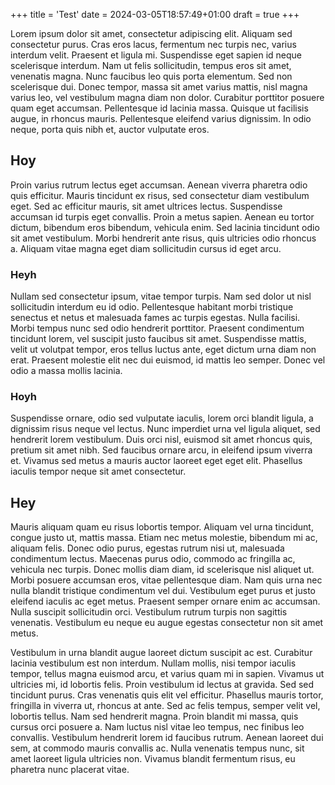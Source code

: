 +++
title = 'Test'
date = 2024-03-05T18:57:49+01:00
draft = true
+++

Lorem ipsum dolor sit amet, consectetur adipiscing elit. Aliquam sed consectetur purus. Cras eros lacus, fermentum nec turpis nec, varius interdum velit. Praesent et ligula mi. Suspendisse eget sapien id neque scelerisque interdum. Nam ut felis sollicitudin, tempus eros sit amet, venenatis magna. Nunc faucibus leo quis porta elementum. Sed non scelerisque dui. Donec tempor, massa sit amet varius mattis, nisl magna varius leo, vel vestibulum magna diam non dolor. Curabitur porttitor posuere quam eget accumsan. Pellentesque id lacinia massa. Quisque ut facilisis augue, in rhoncus mauris. Pellentesque eleifend varius dignissim. In odio neque, porta quis nibh et, auctor vulputate eros.

## Hoy

Proin varius rutrum lectus eget accumsan. Aenean viverra pharetra odio quis efficitur. Mauris tincidunt ex risus, sed consectetur diam vestibulum eget. Sed ac efficitur mauris, sit amet ultrices lectus. Suspendisse accumsan id turpis eget convallis. Proin a metus sapien. Aenean eu tortor dictum, bibendum eros bibendum, vehicula enim. Sed lacinia tincidunt odio sit amet vestibulum. Morbi hendrerit ante risus, quis ultricies odio rhoncus a. Aliquam vitae magna eget diam sollicitudin cursus id eget arcu.

### Heyh

Nullam sed consectetur ipsum, vitae tempor turpis. Nam sed dolor ut nisl sollicitudin interdum eu id odio. Pellentesque habitant morbi tristique senectus et netus et malesuada fames ac turpis egestas. Nulla facilisi. Morbi tempus nunc sed odio hendrerit porttitor. Praesent condimentum tincidunt lorem, vel suscipit justo faucibus sit amet. Suspendisse mattis, velit ut volutpat tempor, eros tellus luctus ante, eget dictum urna diam non erat. Praesent molestie elit nec dui euismod, id mattis leo semper. Donec vel odio a massa mollis lacinia.

### Hoyh

Suspendisse ornare, odio sed vulputate iaculis, lorem orci blandit ligula, a dignissim risus neque vel lectus. Nunc imperdiet urna vel ligula aliquet, sed hendrerit lorem vestibulum. Duis orci nisl, euismod sit amet rhoncus quis, pretium sit amet nibh. Sed faucibus ornare arcu, in eleifend ipsum viverra et. Vivamus sed metus a mauris auctor laoreet eget eget elit. Phasellus iaculis tempor neque sit amet consectetur.

## Hey

Mauris aliquam quam eu risus lobortis tempor. Aliquam vel urna tincidunt, congue justo ut, mattis massa. Etiam nec metus molestie, bibendum mi ac, aliquam felis. Donec odio purus, egestas rutrum nisi ut, malesuada condimentum lectus. Maecenas purus odio, commodo ac fringilla ac, vehicula nec turpis. Donec mollis diam diam, id scelerisque nisl aliquet ut. Morbi posuere accumsan eros, vitae pellentesque diam. Nam quis urna nec nulla blandit tristique condimentum vel dui. Vestibulum eget purus et justo eleifend iaculis ac eget metus. Praesent semper ornare enim ac accumsan. Nulla suscipit sollicitudin orci. Vestibulum rutrum turpis non sagittis venenatis. Vestibulum eu neque eu augue egestas consectetur non sit amet metus.

Vestibulum in urna blandit augue laoreet dictum suscipit ac est. Curabitur lacinia vestibulum est non interdum. Nullam mollis, nisi tempor iaculis tempor, tellus magna euismod arcu, et varius quam mi in sapien. Vivamus ut ultricies mi, id lobortis felis. Proin vestibulum id lectus at gravida. Sed sed tincidunt purus. Cras venenatis quis elit vel efficitur. Phasellus mauris tortor, fringilla in viverra ut, rhoncus at ante. Sed ac felis tempus, semper velit vel, lobortis tellus. Nam sed hendrerit magna. Proin blandit mi massa, quis cursus orci posuere a. Nam luctus nisl vitae leo tempus, nec finibus leo convallis. Vestibulum hendrerit lorem id faucibus rutrum. Aenean laoreet dui sem, at commodo mauris convallis ac. Nulla venenatis tempus nunc, sit amet laoreet ligula ultricies non. Vivamus blandit fermentum risus, eu pharetra nunc placerat vitae.
